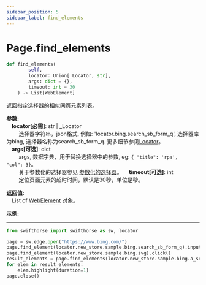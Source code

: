 ```yaml
---
sidebar_position: 5
sidebar_label: find_elements
---
```

# Page.find_elements
```python
def find_elements(
        self,
        locator: Union[_Locator, str],
        args: dict = {},
        timeout: int = 30
    ) -> List[WebElement]
```  

返回指定选择器的相似网页元素列表。
 

**参数:**  
    &emsp;**locator[必需]**: str | _Locator   
        &emsp;&emsp; 选择器字符串，json格式, 例如: 'locator.bing.search_sb_form_q', 选择器库为bing, 选择器名称为search_sb_form_q. 更多细节参见[Locator](./../../../../../concepts/locator.md)。  
    &emsp;**args[可选]**: dict  
        &emsp;&emsp; args, 数据字典，用于替换选择器中的参数, eg: `{ "title": 'rpa',  "col": 3}`。  
        &emsp;&emsp; 关于参数化的选择器参见 [参数化的选择器](./../../../concepts/locator.md#parametric-locator)。
    &emsp;**timeout[可选]**: int  
        &emsp;&emsp; 定位页面元素的超时时间，默认是30秒，单位是秒。

**返回值:**  
    &emsp;List of [WebElement](./webelement/webelement.md) 对象。

**示例:**
***
```python
from swifthorse import swifthorse as sw, locator

page = sw.edge.open("https://www.bing.com/")
page.find_element(locator.new_store.sample.bing.search_sb_form_q).input_text('swifthorse')
page.find_element(locator.new_store.sample.bing.svg).click()
result_elements = page.find_elements(locator.new_store.sample.bing.a_search_result)
for elem in result_elements:
    elem.highlight(duration=1)
page.close()
```